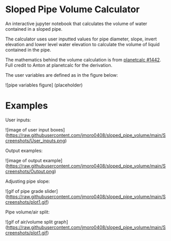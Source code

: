 # Sloped Pipe Volume Calculator


An interactive jupyter notebook that calculates the volume of water contained in a sloped pipe. 

The calculator uses user inputted values for pipe diameter, slope, invert elevation and lower level water elevation to calculate the volume of liquid contained in the pipe. 

The mathematics behind the volume calculation is from [planetcalc #1442](https://planetcalc.com/1442/). Full credit to Anton at planetcalc for the derivation. 

The user variables are defined as in the figure below:

![pipe variables figure]
(placeholder) 


# Examples
User inputs:

![image of user input boxes]
(https://raw.githubusercontent.com/jmoro0408/sloped_pipe_volume/main/Screenshots/User_inputs.png)

Output examples:

![image of output example]
(https://raw.githubusercontent.com/jmoro0408/sloped_pipe_volume/main/Screenshots/Output.png)

Adjusting pipe slope:

![gif of pipe grade slider]
(https://raw.githubusercontent.com/jmoro0408/sloped_pipe_volume/main/Screenshots/plot1.gif)


Pipe volume/air split:

![gif of air/volume split graph]
(https://raw.githubusercontent.com/jmoro0408/sloped_pipe_volume/main/Screenshots/plot1.gif)